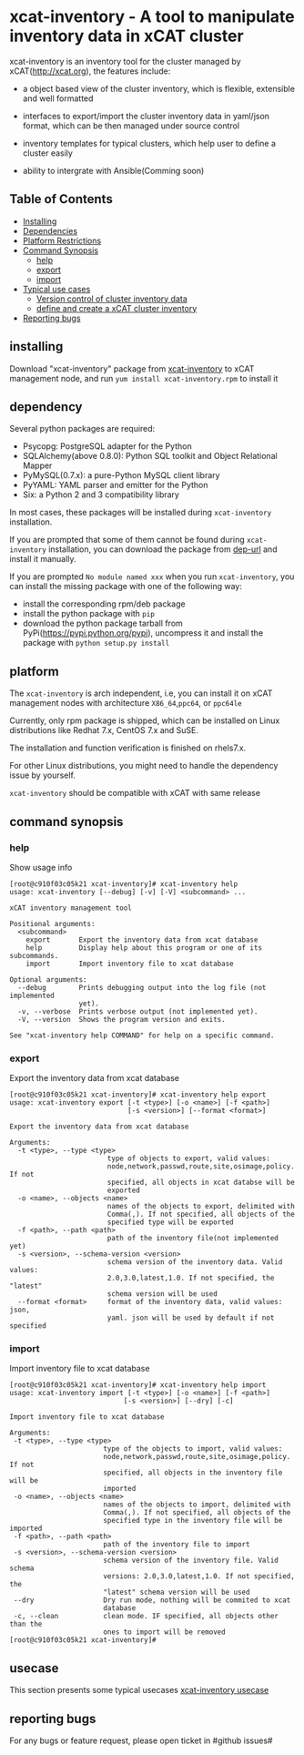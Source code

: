 # xcat-inventory - A tool to manipulate inventory data in xCAT cluster

xcat-inventory is an inventory tool for the cluster managed by xCAT(http://xcat.org), the features include:

- a object based view of the cluster inventory, which is flexible, extensible and well formatted

- interfaces to export/import the cluster inventory data in yaml/json format, which can be then managed under source control

- inventory templates for typical clusters, which help user to define a cluster easily

- ability to intergrate with Ansible(Comming soon)

## Table of Contents

- [Installing](#installing)
- [Dependencies](#dependency)
- [Platform Restrictions](#platform)
- [Command Synopsis](#command-synopsis)
  - [help](#help)
  - [export](#export)
  - [import](#import)
- [Typical use cases](#usecase)
  - [Version control of cluster inventory data](#versioncontrol)
  - [define and create a xCAT cluster inventory](#definecluster)
- [Reporting bugs](#reporting-bugs)


## installing

Download "xcat-inventory" package from [xcat-inventory](http://xcat.org/files/xcat/xcat-dep/2.x_Linux/beta/xcat-inventory/xcat-inventory-2.13.11-snap201803090457.noarch.rpm) to xCAT management node, and run `yum install xcat-inventory.rpm` to install it

## dependency

Several python packages are required:

* Psycopg: PostgreSQL adapter for the Python
* SQLAlchemy(above 0.8.0): Python SQL toolkit and Object Relational Mapper
* PyMySQL(0.7.x): a pure-Python MySQL client library
* PyYAML: YAML parser and emitter for the Python
* Six: a Python 2 and 3 compatibility library

In most cases, these packages will be installed during `xcat-inventory` installation. 

If you are prompted that some of them cannot be found during `xcat-inventory` installation, you can download the package from [dep-url](http://xcat.org/files/xcat/xcat-dep/2.x_Linux/beta/xcat-inventory/) and install it manually. 

If you are prompted `No module named xxx` when you run `xcat-inventory`, you can install the missing package with one of the following way: 

* install the corresponding rpm/deb package
* install the python package with `pip`
* download the python package tarball from PyPi(https://pypi.python.org/pypi), uncompress it and install the package with `python setup.py install`

## platform

The `xcat-inventory` is arch independent, i.e, you can install it on xCAT management nodes with architecture `X86_64`,`ppc64`, or `ppc64le` 

Currently, only rpm package is shipped, which can be installed on Linux distributions like Redhat 7.x, CentOS 7.x and SuSE. 

The installation and function verification is finished on rhels7.x. 

For other Linux distributions, you might need to handle the dependency issue by yourself. 

`xcat-inventory` should be compatible with xCAT with same release

## command synopsis

### help

Show usage info

```
[root@c910f03c05k21 xcat-inventory]# xcat-inventory help
usage: xcat-inventory [--debug] [-v] [-V] <subcommand> ...

xCAT inventory management tool

Positional arguments:
  <subcommand>
    export       Export the inventory data from xcat database
    help         Display help about this program or one of its subcommands.
    import       Import inventory file to xcat database

Optional arguments:
  --debug        Prints debugging output into the log file (not implemented
                 yet).
  -v, --verbose  Prints verbose output (not implemented yet).
  -V, --version  Shows the program version and exits.

See "xcat-inventory help COMMAND" for help on a specific command.
```

### export

Export the inventory data from xcat database 

```
[root@c910f03c05k21 xcat-inventory]# xcat-inventory help export
usage: xcat-inventory export [-t <type>] [-o <name>] [-f <path>]
                             [-s <version>] [--format <format>]

Export the inventory data from xcat database

Arguments:
  -t <type>, --type <type>
                        type of objects to export, valid values:
                        node,network,passwd,route,site,osimage,policy. If not
                        specified, all objects in xcat databse will be
                        exported
  -o <name>, --objects <name>
                        names of the objects to export, delimited with
                        Comma(,). If not specified, all objects of the
                        specified type will be exported
  -f <path>, --path <path>
                        path of the inventory file(not implemented yet)
  -s <version>, --schema-version <version>
                        schema version of the inventory data. Valid values:
                        2.0,3.0,latest,1.0. If not specified, the "latest"
                        schema version will be used
  --format <format>     format of the inventory data, valid values: json,
                        yaml. json will be used by default if not specified
 ```
 
 ### import

Import inventory file to xcat database
 
 ```                    
[root@c910f03c05k21 xcat-inventory]# xcat-inventory help import
usage: xcat-inventory import [-t <type>] [-o <name>] [-f <path>]
                             [-s <version>] [--dry] [-c]

Import inventory file to xcat database

Arguments:
  -t <type>, --type <type>
                        type of the objects to import, valid values:
                        node,network,passwd,route,site,osimage,policy. If not
                        specified, all objects in the inventory file will be
                        imported
  -o <name>, --objects <name>
                        names of the objects to import, delimited with
                        Comma(,). If not specified, all objects of the
                        specified type in the inventory file will be imported
  -f <path>, --path <path>
                        path of the inventory file to import
  -s <version>, --schema-version <version>
                        schema version of the inventory file. Valid schema
                        versions: 2.0,3.0,latest,1.0. If not specified, the
                        "latest" schema version will be used
  --dry                 Dry run mode, nothing will be commited to xcat
                        database
  -c, --clean           clean mode. IF specified, all objects other than the
                        ones to import will be removed
[root@c910f03c05k21 xcat-inventory]#
```

## usecase

This section presents some typical usecases [xcat-inventory usecase](http://xcat-docs.readthedocs.io/en/latest/advanced/advanced/xcat-inventory/index.html)

## reporting bugs

For any bugs or feature request, please open ticket in #github issues#



